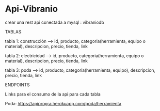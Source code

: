 # Api-Vibranio

crear una rest api conectada a mysql : vibraniodb

TABLAS

tabla 1: construcción --> id, producto, categoria(herramienta, equipo o material), descripcion, precio, tienda, link

tabla 2: electricidad --> id, producto, categoria(herramienta, equipo o material), descripcion, precio, tienda, link

tabla 3: poda --> id, producto, categoria(herramienta, equipo), descripcion, precio, tienda, link


ENDPOINTS

Links para el consumo de la api para cada tabla

Poda: https://apiprogra.herokuapp.com/poda/herramienta


